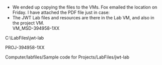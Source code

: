 - We ended up copying the files to the VMs. Fox emailed the location on Friday. I have attached the PDF file just in case:
- The JWT Lab files and resources are there in the Lab VM, and also in the project VM.  
VM_MSD-394958-1XX  

C:\LabFiles\jwt-lab  
 
PROJ-394958-1XX  
   
Computer/labfiles/Sample code for Projects/LabFiles/jwt-lab
 
